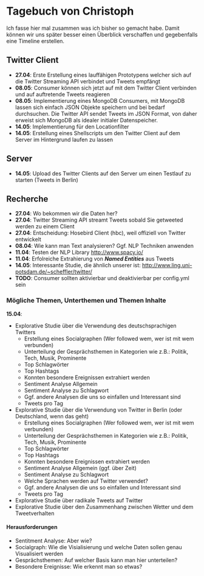 # Tagebuch von Christoph

Ich fasse hier mal zusammen was ich bisher so gemacht habe.
Damit können wir uns später besser einen Überblick verschaffen und gegebenfalls eine Timeline erstellen.


## Twitter Client
 
- **27.04**: Erste Erstellung eines lauffähigen Prototypens welcher sich auf die Twitter Streaming API verbindet und Tweets empfängt
- **08.05**: Consumer können sich jetzt auf mit dem Twitter Client verbinden und auf auftretende Tweets reagieren
- **08.05**: Implementierung eines MongoDB Consumers, mit MongoDB lassen sich einfach JSON Objekte speichern und bei bedarf durchsuchen. Die Twitter API sendet Tweets im JSON Format, von daher erweist sich MongoDB als idealer initialer Datenspeicher.
- **14.05**: Implementierung für den Locationfilter
- **14.05**: Erstellung eines Shellscripts um den Twitter Client auf dem Server im Hintergrund laufen zu lassen 

## Server

- **14.05**: Upload des Twitter Clients auf den Server um einen Testlauf zu starten (Tweets in Berlin)

## Recherche

- **27.04**: Wo bekommen wir die Daten her?
- **27.04**: Twitter Streaming API streamt Tweets sobald Sie getweeted werden zu einem Client
- **27.04**: Entscheidung: Hosebird Client (hbc), weil offiziell von Twitter entwickelt
- **08.04**: Wie kann man Text analysieren? Ggf. NLP Techniken anwenden
- **11.04**: Testen der NLP Library http://www.spacy.io/
- **11.04**: Erfolreiche Extrahierung von ***Named Entities*** aus Tweets
- **14.05**: Interessante Studie, die ähnlich unserer ist: http://www.ling.uni-potsdam.de/~scheffler/twitter/
- **TODO**: Consumer sollten aktivierbar und deaktivierbar per config.yml sein


### Mögliche Themen, Unterthemen und Themen Inhalte

**15.04**:

- Explorative Studie über die Verwendung des deutschsprachigen Twitters
  - Erstellung eines Socialgraphen (Wer followed wem, wer ist mit wem verbunden)
  - Unterteilung der Gesprächsthemen in Kategorien wie z.B.: Politik, Tech, Musik, Prominente
  - Top Schlagwörter
  - Top Hashtags
  - Konnten besondere Ereignissen extrahiert werden
  - Sentiment Analyse Allgemein
  - Sentiment Analyse zu Schlagwort
  - Ggf. andere Analysen die uns so einfallen und Interessant sind
  - Tweets pro Tag
- Explorative Studie über die Verwendung von Twitter in Berlin (oder Deutschland, wenn das geht)
  - Erstellung eines Socialgraphen (Wer followed wem, wer ist mit wem verbunden)
  - Unterteilung der Gesprächsthemen in Kategorien wie z.B.: Politik, Tech, Musik, Prominente
  - Top Schlagwörter
  - Top Hashtags
  - Konnten besondere Ereignissen extrahiert werden
  - Sentiment Analyse Allgemein (ggf. über Zeit)
  - Sentiment Analyse zu Schlagwort
  - Welche Sprachen werden auf Twitter verwendet?
  - Ggf. andere Analysen die uns so einfallen und Interessant sind
  - Tweets pro Tag
- Explorative Studie über radikale Tweets auf Twitter
- Explorative Studie über den Zusammenhang zwischen Wetter und dem Tweetverhalten

#### Herausforderungen

- Sentitment Analyse: Aber wie?
- Socialgraph: Wie die Visialisierung und welche Daten sollen genau Visualisiert werden
- Gesprächsthemen: Auf welcher Basis kann man hier unterteilen?
- Besondere Ereignisse: Wie erkennt man so etwas?
